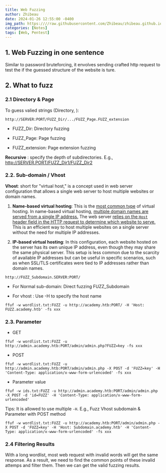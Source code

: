 ```yaml
---
title: Web Fuzzing
author: Zhibeau
date: 2024-01-26 12:55:00 -0400
img_path: https:////raw.githubusercontent.com/Zhibeau/zhibeau.github.io/main/_posts/24_01_26/
categories: [Notes]
tags: [Web, Pentest]
---
```


## 1. Web Fuzzing in one sentence

Similar to password bruteforcing, it envolves sending crafted http request to test the if the guessed structure of the website is ture.

## 2. What to fuzz

### 2.1 Directory & Page

To guess valied strings (Directory, ):

```http://SERVER.PORT/FUZZ_Dir/.../FUZZ_Page.FUZZ_extension
http://SERVER:PORT/FUZZ_Dir/.../FUZZ_Page.FUZZ_extension
```

- FUZZ_Dir: Directory fuzzing

- FUZZ_Page: Page fuzzing

- FUZZ_extension: Page extension fuzzing

**Recursive** : specify the depth of subdirectories. E.g., http://SERVER.PORT/FUZZ_Dir1/FUZZ_Dir2

### 2.2. Sub-domain / Vhost

**Vhost**: short for "virtual host," is a concept used in web server configuration that allows a single web server to host multiple websites or domain names.

1. **Name-based virtual hosting**: This is the <u>most common type</u> of virtual hosting. In name-based virtual hosting, <u>multiple domain names are served from a single IP address.</u> The web server <u>relies on the `Host` header field in the HTTP request to determine which website to serve.</u> This is an efficient way to host multiple websites on a single server without the need for multiple IP addresses.

2. **IP-based virtual hosting**: In this configuration, each website hosted on the server has its own unique IP address, even though they may share the same physical server. This setup is less common due to the scarcity of available IP addresses but can be useful in specific scenarios, such as when SSL/TLS certificates were tied to IP addresses rather than domain names.

```
http://FUZZ_Subdomain.SERVER:PORT/
```

- For Normal sub-domain: Direct fuzzing FUZZ_Subdomain

- For vhost : Use -H to specify the host name

```shell
ffuf -w wordlist.txt:FUZZ -u http://academy.htb:PORT/ -H 'Host: FUZZ.academy.htb' -fs xxx
```

### 2.3. Parameter

- GET

```shell
ffuf -w wordlist.txt:FUZZ -u http://admin.academy.htb:PORT/admin/admin.php?FUZZ=key -fs xxx	
```

- POST

```shell
ffuf -w wordlist.txt:FUZZ -u http://admin.academy.htb:PORT/admin/admin.php -X POST -d 'FUZZ=key' -H 'Content-Type: application/x-www-form-urlencoded' -fs xxx
```

- Parameter value

```shell
ffuf -w ids.txt:FUZZ -u http://admin.academy.htb:PORT/admin/admin.php -X POST -d 'id=FUZZ' -H 'Content-Type: application/x-www-form-urlencoded'
```

Tips: It is allowed to use multiple ```-H```. E.g., Fuzz Vhost subdomain & Parameter with POST method

```shell
ffuf -w wordlist.txt:FUZZ -u http://academy.htb:PORT/admin/admin.php -X POST -d 'FUZZ=key' -H 'Host: Subdomain.academy.htb' -H 'Content-Type: application/x-www-form-urlencoded' -fs xxx
```

### 2.4 Filtering Results

With a long wordlist, most web request with invalid words will get the same response. As a result, we need to find the common points of these invalid attemps and filter them. Then we can get the valid fuzzing results.